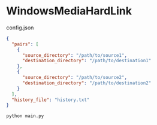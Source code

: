 # WindowsMediaHardLink
 
config.json
```json
{
  "pairs": [
    {
      "source_directory": "/path/to/source1",
      "destination_directory": "/path/to/destination1"
    },
    {
      "source_directory": "/path/to/source2",
      "destination_directory": "/path/to/destination2"
    }
  ],
  "history_file": "history.txt"
}
```

```shell
python main.py
```
